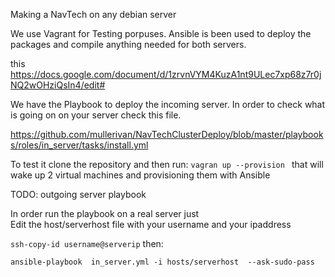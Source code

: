 Making a NavTech on any debian server


We use Vagrant for Testing porpuses. 
Ansible is been used to deploy the packages and compile  anything needed for both servers.

this https://docs.google.com/document/d/1zrvnVYM4KuzA1nt9ULec7xp68z7r0jNQ2wOHziQsIn4/edit#


We have the  Playbook to deploy the incoming server. In order to check what is going on on your server check this file.

https://github.com/mullerivan/NavTechClusterDeploy/blob/master/playbooks/roles/in_server/tasks/install.yml


To test it clone the  repository and then
run:
`vagran up --provision `
that will wake up 2 virtual machines and provisioning them with Ansible

TODO: outgoing server playbook


In order run the  playbook on a  real server just  
Edit the  host/serverhost file with your username and your ipaddress

`ssh-copy-id username@serverip`
then:

`ansible-playbook  in_server.yml -i hosts/serverhost  --ask-sudo-pass`
